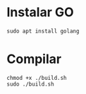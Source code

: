 # Instalar GO
```
sudo apt install golang
```
# Compilar
```
chmod +x ./build.sh
sudo ./build.sh 
```